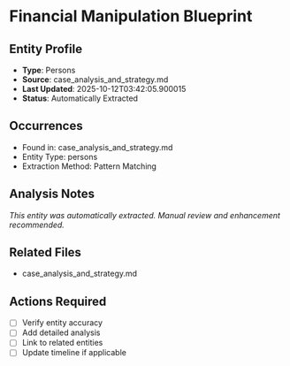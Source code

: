 # Financial Manipulation Blueprint

## Entity Profile
- **Type**: Persons
- **Source**: case_analysis_and_strategy.md
- **Last Updated**: 2025-10-12T03:42:05.900015
- **Status**: Automatically Extracted

## Occurrences
- Found in: case_analysis_and_strategy.md
- Entity Type: persons
- Extraction Method: Pattern Matching

## Analysis Notes
*This entity was automatically extracted. Manual review and enhancement recommended.*

## Related Files
- case_analysis_and_strategy.md

## Actions Required
- [ ] Verify entity accuracy
- [ ] Add detailed analysis
- [ ] Link to related entities
- [ ] Update timeline if applicable
